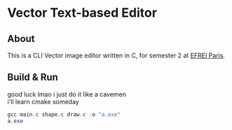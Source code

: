 # Vector Text-based Editor
## About
This is a CLI Vector image editor written in C, for semester 2 at [EFREI Paris](https://eng.efrei.fr/).

## Build & Run
good luck lmao i just do it like a cavemen\
i'll learn cmake someday
```powershell
gcc main.c shape.c draw.c -o "a.exe"
a.exe
```
